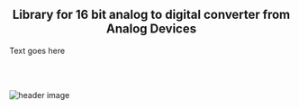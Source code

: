 
<b><h2><center>Library for 16 bit analog to digital converter from Analog Devices</center></h1></b>

Text goes here

<br>
<br>

![header image](https://raw.github.com/KrisKasprzak/LTC1867/images/LTCvsTeens32-16b.jpg)

